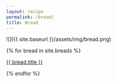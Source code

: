 ```yaml
---
layout: recipe
permalink: /bread/
title: Bread
---
```


![]({{ site.baseurl }}/assets/img/bread.png)


{% for bread in site.breads %}
<p><a href="{{ site.baseurl }}{{ bread.url }}">{{ bread.title }}</a></p>
{% endfor %}